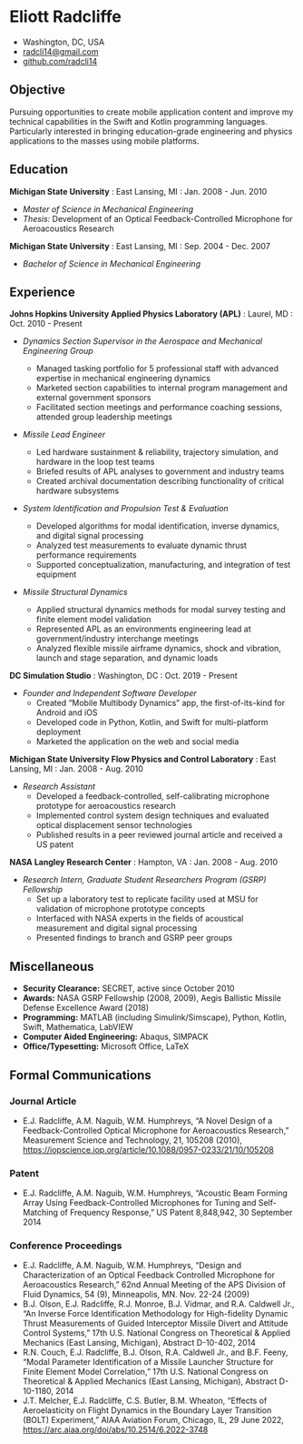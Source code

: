 # Eliott Radcliffe

 * Washington, DC, USA
 * [radcli14@gmail.com](mailto:radcli14@gmail.com)
 * [github.com/radcli14](https://github.com/radcli14)


## Objective

Pursuing opportunities to create mobile application content and improve my technical capabilities in the Swift and Kotlin programming languages. Particularly interested in bringing education-grade engineering and physics applications to the masses using mobile platforms.


## Education

__Michigan State University__ : East Lansing, MI : Jan. 2008 - Jun. 2010
 * _Master of Science in Mechanical Engineering_ 
 * _Thesis:_ Development of an Optical Feedback-Controlled Microphone for Aeroacoustics Research

__Michigan State University__ : East Lansing, MI : Sep. 2004 - Dec. 2007
 * _Bachelor of Science in Mechanical Engineering_ 
      
      
## Experience

__Johns Hopkins University Applied Physics Laboratory (APL)__ : Laurel, MD : Oct. 2010 - Present
 
 * _Dynamics Section Supervisor in the Aerospace and Mechanical Engineering Group_
   - Managed tasking portfolio for 5 professional staff with advanced expertise in mechanical engineering dynamics  
   - Marketed section capabilities to internal program management and external government sponsors
   - Facilitated section meetings and performance coaching sessions, attended group leadership meetings          
 
 * _Missile Lead Engineer_
   - Led hardware sustainment & reliability, trajectory simulation, and hardware in the loop test teams
   - Briefed results of APL analyses to government and industry teams
   - Created archival documentation describing functionality of critical hardware subsystems   
 
 * _System Identification and Propulsion Test \& Evaluation_
   - Developed algorithms for modal identification, inverse dynamics, and digital signal processing
   - Analyzed test measurements to evaluate dynamic thrust performance requirements
   - Supported conceptualization, manufacturing, and integration of test equipment
 
 * _Missile Structural Dynamics_
   - Applied structural dynamics methods for modal survey testing and finite element model validation
   - Represented APL as an environments engineering lead at government/industry interchange meetings
   - Analyzed flexible missile airframe dynamics, shock and vibration, launch and stage separation, and dynamic loads


__DC Simulation Studio__ : Washington, DC : Oct. 2019 - Present
 * _Founder and Independent Software Developer_
   - Created “Mobile Multibody Dynamics” app, the first-of-its-kind for Android and iOS
   - Developed code in Python, Kotlin, and Swift for multi-platform deployment
   - Marketed the application on the web and social media


__Michigan State University Flow Physics and Control Laboratory__ : East Lansing, MI : Jan. 2008 - Aug. 2010

 * _Research Assistant_
   - Developed a feedback-controlled, self-calibrating microphone prototype for aeroacoustics research
   - Implemented control system design techniques and evaluated optical displacement sensor technologies
   - Published results in a peer reviewed journal article and received a US patent


__NASA Langley Research Center__ :  Hampton, VA : Jan. 2008 - Aug. 2010

 * _Research Intern, Graduate Student Researchers Program (GSRP) Fellowship_
   - Set up a laboratory test to replicate facility used at MSU for validation of microphone prototype concepts
   - Interfaced with NASA experts in the fields of acoustical measurement and digital signal processing
   - Presented findings to branch and GSRP peer groups


## Miscellaneous

 * __Security Clearance:__ SECRET, active since October 2010
 * __Awards:__ NASA GSRP Fellowship (2008, 2009), Aegis Ballistic Missile Defense Excellence Award (2018)
 * __Programming:__ MATLAB (including Simulink/Simscape), Python, Kotlin, Swift, Mathematica, LabVIEW
 * __Computer Aided Engineering:__ Abaqus, SIMPACK
 * __Office/Typesetting:__ Microsoft Office, LaTeX


## Formal Communications

### Journal Article

 * E.J. Radcliffe, A.M. Naguib, W.M. Humphreys, “A Novel Design of a Feedback-Controlled Optical Microphone for Aeroacoustics Research,” Measurement Science and Technology, 21, 105208 (2010), https://iopscience.iop.org/article/10.1088/0957-0233/21/10/105208


### Patent

 * E.J. Radcliffe, A.M. Naguib, W.M. Humphreys, “Acoustic Beam Forming Array Using Feedback-Controlled Microphones for Tuning and Self-Matching of Frequency Response,” US Patent 8,848,942, 30 September 2014


### Conference Proceedings

 * E.J. Radcliffe, A.M. Naguib, W.M. Humphreys, “Design and Characterization of an Optical Feedback Controlled Microphone for Aeroacoustics Research,” 62nd Annual Meeting of the APS Division of Fluid Dynamics, 54 (9), Minneapolis, MN. Nov. 22-24 (2009)
 * B.J. Olson, E.J. Radcliffe, R.J. Monroe, B.J. Vidmar, and R.A. Caldwell Jr., “An Inverse Force Identification Methodology for High-fidelity Dynamic Thrust Measurements of Guided Interceptor Missile Divert and Attitude Control Systems,” 17th U.S. National Congress on Theoretical & Applied Mechanics (East Lansing, Michigan), Abstract D-10-402, 2014
 * R.N. Couch, E.J. Radcliffe, B.J. Olson, R.A. Caldwell Jr., and B.F. Feeny, “Modal Parameter Identification of a Missile Launcher Structure for Finite Element Model Correlation,” 17th U.S. National Congress on Theoretical & Applied Mechanics (East Lansing, Michigan), Abstract D-10-1180, 2014
 * J.T. Melcher, E.J. Radcliffe, C.S. Butler, B.M. Wheaton, “Effects of Aeroelasticity on Flight Dynamics in the Boundary Layer Transition (BOLT) Experiment,” AIAA Aviation Forum, Chicago, IL, 29 June 2022, https://arc.aiaa.org/doi/abs/10.2514/6.2022-3748
